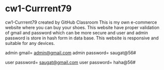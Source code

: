 # cw1-Currrent79
cw1-Currrent79 created by GitHub Classroom
This is my own e-commerce website where you can buy your shoes.
This website have proper validation of gmail and password which can be more secure and user and admin password is store in hash form in data base.
This website is responsive and suitable for any devices.

admin gmail= admin@gmail.com
admin password= saugat@56#

user password= saugat@gmail.com
user password= haha@56#
